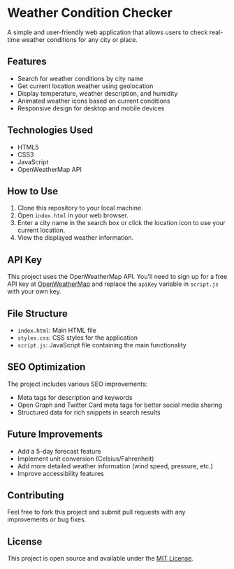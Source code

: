 # Weather Condition Checker

A simple and user-friendly web application that allows users to check real-time weather conditions for any city or place.

## Features

- Search for weather conditions by city name
- Get current location weather using geolocation
- Display temperature, weather description, and humidity
- Animated weather icons based on current conditions
- Responsive design for desktop and mobile devices

## Technologies Used

- HTML5
- CSS3
- JavaScript
- OpenWeatherMap API

## How to Use

1. Clone this repository to your local machine.
2. Open `index.html` in your web browser.
3. Enter a city name in the search box or click the location icon to use your current location.
4. View the displayed weather information.

## API Key

This project uses the OpenWeatherMap API. You'll need to sign up for a free API key at [OpenWeatherMap](https://openweathermap.org/api) and replace the `apiKey` variable in `script.js` with your own key.

## File Structure

- `index.html`: Main HTML file
- `styles.css`: CSS styles for the application
- `script.js`: JavaScript file containing the main functionality

## SEO Optimization

The project includes various SEO improvements:
- Meta tags for description and keywords
- Open Graph and Twitter Card meta tags for better social media sharing
- Structured data for rich snippets in search results

## Future Improvements

- Add a 5-day forecast feature
- Implement unit conversion (Celsius/Fahrenheit)
- Add more detailed weather information (wind speed, pressure, etc.)
- Improve accessibility features

## Contributing

Feel free to fork this project and submit pull requests with any improvements or bug fixes.

## License

This project is open source and available under the [MIT License](LICENSE).
